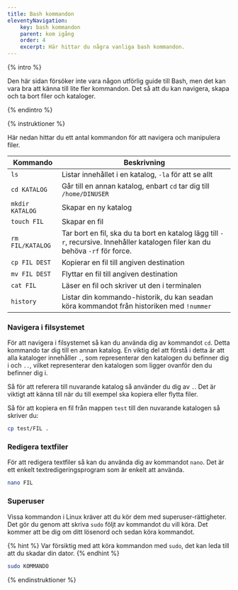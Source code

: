 ```yaml
---
title: Bash kommandon
eleventyNavigation:
    key: bash kommandon
    parent: kom igång
    order: 4
    excerpt: Här hittar du några vanliga bash kommandon.
---
```


{% intro %}

Den här sidan försöker inte vara någon utförlig guide till Bash, men det kan vara bra att känna till lite fler kommandon. Det så att du kan navigera, skapa och ta bort filer och kataloger.

{% endintro %}

{% instruktioner %}

Här nedan hittar du ett antal kommandon för att navigera och manipulera filer.

| Kommando         | Beskrivning                                                                                                                     |
| ---------------- | ------------------------------------------------------------------------------------------------------------------------------- |
| `ls`             | Listar innehållet i en katalog, `-la` för att se allt                                                                           |
| `cd KATALOG`     | Går till en annan katalog, enbart `cd` tar dig till `/home/DINUSER`                                                             |
| `mkdir KATALOG`  | Skapar en ny katalog                                                                                                            |
| `touch FIL`      | Skapar en fil                                                                                                                   |
| `rm FIL/KATALOG` | Tar bort en fil, ska du ta bort en katalog lägg till `-r`, recursive. Innehåller katalogen filer kan du behöva `-rf` för force. |
| `cp FIL DEST`    | Kopierar en fil till angiven destination                                                                                        |
| `mv FIL DEST`    | Flyttar en fil till angiven destination                                                                                         |
| `cat FIL`        | Läser en fil och skriver ut den i terminalen                                                                                    |
| `history`        | Listar din kommando-historik, du kan seadan köra kommandot från historiken med `!nummer`                                        |

### Navigera i filsystemet

För att navigera i filsystemet så kan du använda dig av kommandot `cd`. Detta kommando tar dig till en annan katalog. En viktig del att förstå i detta är att alla kataloger innehåller `.`, som representerar den katalogen du befinner dig i och `..`, vilket representerar den katalogen som ligger ovanför den du befinner dig i.

Så för att referera till nuvarande katalog så använder du dig av `.`. Det är viktigt att känna till när du till exempel ska kopiera eller flytta filer.

Så för att kopiera en fil från mappen `test` till den nuvarande katalogen så skriver du:

```bash
cp test/FIL .
```

### Redigera textfiler

För att redigera textfiler så kan du använda dig av kommandot `nano`. Det är ett enkelt textredigeringsprogram som är enkelt att använda.

```bash
nano FIL
```

### Superuser

Vissa kommandon i Linux kräver att du kör dem med superuser-rättigheter. Det gör du genom att skriva `sudo` följt av kommandot du vill köra. Det kommer att be dig om ditt lösenord och sedan köra kommandot.

{% hint %}
Var försiktig med att köra kommandon med `sudo`, det kan leda till att du skadar din dator.
{% endhint %}

```bash
sudo KOMMANDO
```

{% endinstruktioner %}
